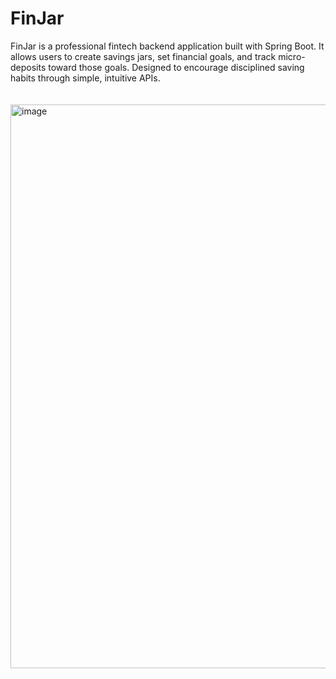 # FinJar
FinJar is a professional fintech backend application built with Spring Boot. It allows users to create savings jars, set financial goals, and track micro-deposits toward those goals. Designed to encourage disciplined saving habits through simple, intuitive APIs.
<br>
<br><br>
<img width="1895" height="902" alt="image" src="https://github.com/user-attachments/assets/5d3796e2-c373-4ce2-84d4-519351290fc0" />
